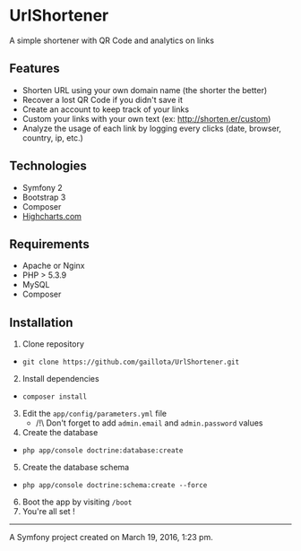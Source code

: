 UrlShortener
============
A simple shortener with QR Code and analytics on links

## Features
* Shorten URL using your own domain name (the shorter the better)
* Recover a lost QR Code if you didn't save it
* Create an account to keep track of your links
* Custom your links with your own text (ex: http://shorten.er/custom)
* Analyze the usage of each link by logging every clicks (date, browser, country, ip, etc.)

## Technologies
* Symfony 2
* Bootstrap 3
* Composer
* [Highcharts.com](http://www.highcharts.com)

## Requirements
* Apache or Nginx
* PHP > 5.3.9
* MySQL
* Composer

## Installation
1. Clone repository
* `git clone https://github.com/gaillota/UrlShortener.git`
2. Install dependencies
* `composer install`
3. Edit the `app/config/parameters.yml` file
    * /!\ Don't forget to add `admin.email` and `admin.password` values
4. Create the database
 * `php app/console doctrine:database:create`
5. Create the database schema
 * `php app/console doctrine:schema:create --force`
6. Boot the app by visiting `/boot`
7. You're all set !

---

A Symfony project created on March 19, 2016, 1:23 pm.
